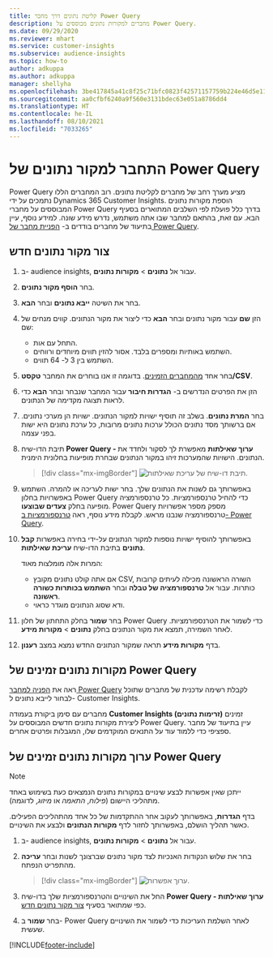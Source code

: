 ```yaml
---
title: קליטת נתונים דרך מחבר Power Query
description: מחברים למקורות נתונים מבוססים על Power Query.
ms.date: 09/29/2020
ms.reviewer: mhart
ms.service: customer-insights
ms.subservice: audience-insights
ms.topic: how-to
author: adkuppa
ms.author: adkuppa
manager: shellyha
ms.openlocfilehash: 3be417845a41c8f25c71bfc0823f42571157759b224e46d5e114037ee3df8329
ms.sourcegitcommit: aa0cfbf6240a9f560e3131bdec63e051a8786dd4
ms.translationtype: HT
ms.contentlocale: he-IL
ms.lasthandoff: 08/10/2021
ms.locfileid: "7033265"
---
```

# <a name="connect-to-a-power-query-data-source"></a>התחבר למקור נתונים של Power Query

Power Query מציע מערך רחב של מחברים לקליטת נתונים. רוב המחברים הללו נתמכים על ידי Dynamics 365 Customer Insights. הוספת מקורות נתונים המבוססים על מחברי Power Query בדרך כלל פועלת לפי השלבים המתוארים בסעיף הבא. עם זאת, בהתאם למחבר שבו אתה משתמש, נדרש מידע שונה. למידע נוסף, עיין בתיעוד של מחברים בודדים ב- [הפניית מחבר של Power Query](/power-query/connectors/).

## <a name="create-a-new-data-source"></a>צור מקור נתונים חדש

1. ב- audience insights, עבור אל **נתונים** > **מקורות נתונים**.

1. בחר **הוסף מקור נתונים**.

1. בחר את השיטה **ייבא נתונים** ובחר **הבא**.

1. הזן **שם** עבור מקור נתונים ובחר **הבא** כדי ליצור את מקור הנתונים. קווים מנחים של שם: 
   - התחל עם אות.
   - השתמש באותיות ומספרים בלבד. אסור להזין תווים מיוחדים ורווחים.
   - השתמש בין 3 ל- 64 תווים.

1. בחר אחד [מהמחברים הזמינים](#available-power-query-data-sources). בדוגמה זו אנו בוחרים את המחבר **טקסט/CSV**.

1. הזן את הפרטים הנדרשים ב- **הגדרות חיבור** עבור המחבר שנבחר ובחר **הבא** כדי לראות תצוגה מקדימה של הנתונים.

1. בחר **המרת נתונים**. בשלב זה תוסיף ישויות למקור הנתונים. ישויות הן מערכי נתונים. אם ברשותך מסד נתונים הכולל ערכות נתונים מרובות, כל ערכת נתונים היא ישות בפני עצמה.

1. תיבת הדו-שיח **Power Query - ערוך שאילתות** מאפשרת לך לסקור ולחדד את הנתונים. הישויות שהמערכות זיהו במקור הנתונים שבחרת מופיעות בחלונית הימנית.

   > [!div class="mx-imgBorder"]
   > ![תיבת דו-שיח של עריכת שאילתות.](media/data-manager-configure-edit-queries.png "תיבת דו-שיח של עריכת שאילתות")

1. באפשרותך גם לשנות את הנתונים שלך. בחר ישות לעריכה או להמרה. השתמש באפשרויות בחלון Power Query כדי להחיל טרנספורמציות. כל טרנספורמציה מופיעה בחלק **צעדים שבוצעו**. Power Query מספק מספר אפשרויות טרנספורמציה שנבנו מראש. לקבלת מידע נוסף, ראה [טרנספורמציות ב- Power Query](/power-query/power-query-what-is-power-query#transformations).

1. באפשרותך להוסיף ישויות נוספות למקור הנתונים על-ידי בחירה באפשרות **קבל נתונים** בתיבת הדו-שיח **עריכת שאילתות**.

   המרות אלה מומלצות מאוד:

   - אם אתה קולט נתונים מקובץ CSV, השורה הראשונה מכילה לעיתים קרובות כותרות. עבור אל **טרנספורמציה של טבלה** ובחר **השתמש בכותרות כשורה ראשונה**.
   - ודא שסוג הנתונים מוגדר כראוי.

1. בחר **שמור** בחלק התחתון של חלון Power Query כדי לשמור את הטרנספורמציות. לאחר השמירה, תמצא את מקור הנתונים בחלק **נתונים** > **מקורות מידע**.

1. בדף **מקורות מידע** תראה שמקור הנתונים החדש נמצא במצב **רענון**.

## <a name="available-power-query-data-sources"></a>מקורות נתונים זמינים של Power Query

ראה את [הפניה למחבר Power Query](/power-query/connectors/) לקבלת רשימה עדכנית של מחברים שתוכל לבחור לייבא נתונים ל- Customer Insights. 

מחברים עם סימן ביקורת בעמודה **Customer Insights (זרימות נתונים)** זמינים ליצירת מקורות נתונים חדשים המבוססים על Power Query. עיין בתיעוד של מחבר ספציפי כדי ללמוד עוד על התנאים המוקדמים שלו, המגבלות ופרטים אחרים.

## <a name="edit-power-query-data-sources"></a>ערוך מקורות נתונים זמינים של Power Query

> [!NOTE]
> ייתכן שאין אפשרות לבצע שינויים במקורות נתונים הנמצאים כעת בשימוש באחד מתהליכי היישום (*פילוח*, *התאמה* או *מיזוג*, לדוגמה). 
>
> בדף **הגדרות**, באפשרותך לעקוב אחר ההתקדמות של כל אחד מהתהליכים הפעילים. כאשר תהליך הושלם, באפשרותך לחזור לדף **מקורות הנתונים** ולבצע את השינויים.

1. ב- audience insights, עבור אל **נתונים** > **מקורות נתונים**.

2. בחר את שלוש הנקודות האנכיות לצד מקור נתונים שברצונך לשנות ובחר **עריכה** מהתפריט הנפתח.

   > [!div class="mx-imgBorder"]
   > ![ערוך אפשרות.](media/edit-option-data-sources.png "ערוך אפשרות")

3. החל את השינויים והטרנספורמציות שלך בדו-שיח **Power Query - ערוך שאילתות** כפי שמתואר בסעיף [צור מקור נתונים חדש](#create-a-new-data-source).

4. בחר **שמור** ב- Power Query לאחר השלמת העריכות כדי לשמור את השינויים שעשית.


[!INCLUDE[footer-include](../includes/footer-banner.md)]